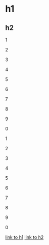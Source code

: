 # h1
## h2

1

2

3

4

5

6

7

8

9

0

1

2

3

4

5

6

7

8

9

0


[link to h1](#h1)
[link to h2](#h2)

